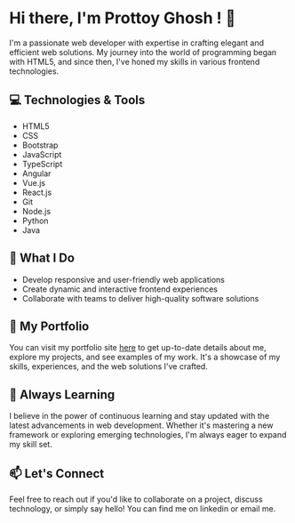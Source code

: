 
# Hi there, I'm Prottoy Ghosh ! 👋

I'm a passionate web developer with expertise in crafting elegant and efficient web solutions. My journey into the world of programming began with HTML5, and since then, I've honed my skills in various frontend technologies.

## 💻 Technologies & Tools
- HTML5
- CSS
- Bootstrap
- JavaScript
- TypeScript
- Angular
- Vue.js
- React.js
- Git
- Node.js
- Python
- Java

## 🚀 What I Do
- Develop responsive and user-friendly web applications
- Create dynamic and interactive frontend experiences
- Collaborate with teams to deliver high-quality software solutions

## 📁 My Portfolio
You can visit my portfolio site <a href="https://prottoy-ghosh.vercel.app/" target="_blank">here</a>  to get up-to-date details about me, explore my projects, and see examples of my work. It's a showcase of my skills, experiences, and the web solutions I've crafted.

## 🌱 Always Learning
I believe in the power of continuous learning and stay updated with the latest advancements in web development. Whether it's mastering a new framework or exploring emerging technologies, I'm always eager to expand my skill set.

## 📫 Let's Connect
Feel free to reach out if you'd like to collaborate on a project, discuss technology, or simply say hello! You can find me on linkedin or email me.
